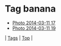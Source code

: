 <!--
title: Tag banana
date: 2020-06-28T15:26:59.459Z
tags:
-->
# Tag banana

 * [Photo 2014-03-11 17](79276674014.md)
 * [Photo 2014-03-11 19](79284127995.md)

| [Tags](tags.md) | [Top](index.md) |
